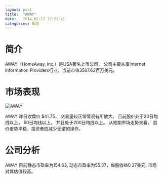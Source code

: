 ```yaml
---
layout: post
title:  "AWAY"
date:   2014-02-17 12:21:41
categories: 观点
---
```


# 简介
AWAY（HomeAway, Inc.）是USA著名上市公司，
公司主要从事Internet Information Providers行业，当前市值3567.62百万美元。

# 市场表现

![AWAY](http://finviz.com/chart.ashx?t=AWAY&ty=c&ta=1&p=d&s=l)

AWAY 昨日收盘价 $41.75，
交易量较正常情况有所放大。
目前股价处于20日均线以上，
50日均线以上，
并且处于200日均线以上。
从短期市场走势来看，
股价走势平稳，投资者应减少无谓的操作。

# 公司分析
AWAY 目前静态市盈率为154.63, 动态市盈率为55.37，每股收益0.27美元,
市场对其估值较高。
